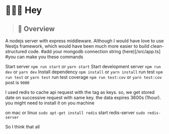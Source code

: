 # 👷🔧🔩 Hey

> ## 👀 Overview

A nodejs server with express middleware. Although I would have love to use Nestjs framework, which would have been much more easier to build clean-structured code.
#add your mongodb connection string (here)[/src/app.ts]
#you can make you these commands

Start server `npm run start` or `yarn start` 
Start  development server `npm run dev` or `yarn dev`
Install dependency `npm install` or `yarn install`
run test `npm run test` or `yarn test`
run test coverage `npm run test:cov` or `yarn test:cov`
post is `9000`


I used redis to cache api request with the tag as keys. so, we get stored date on successive request with same key. the data expires 3600s (1hour). you might need to install it on you machine 

on mac or linux `sudo apt-get install redis`
start redis-server `sudo redis-server`


So I think that all 